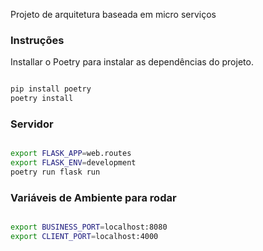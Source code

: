 Projeto de arquitetura baseada em micro serviços


### Instruções

Installar o Poetry para instalar as dependências do projeto.

```bash

pip install poetry
poetry install

```

### Servidor

```bash

export FLASK_APP=web.routes
export FLASK_ENV=development
poetry run flask run 

```


### Variáveis de Ambiente para rodar

```bash

export BUSINESS_PORT=localhost:8080
export CLIENT_PORT=localhost:4000

```